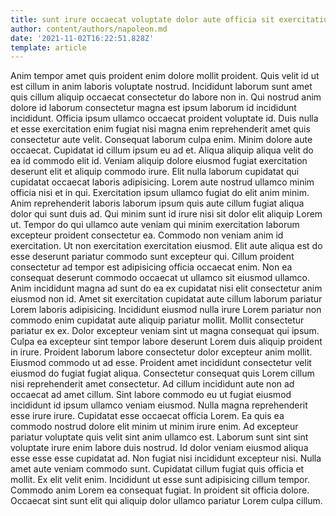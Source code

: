 ```yaml
---
title: sunt irure occaecat voluptate dolor aute officia sit exercitation culpa
author: content/authors/napoleon.md
date: '2021-11-02T16:22:51.828Z'
template: article
---
```


Anim tempor amet quis proident enim dolore mollit proident. Quis velit id ut est cillum in anim laboris voluptate nostrud. Incididunt laborum sunt amet quis cillum aliquip occaecat consectetur do labore non in. Qui nostrud anim dolore id laborum consectetur magna est ipsum laborum id incididunt incididunt. Officia ipsum ullamco occaecat proident voluptate id. Duis nulla et esse exercitation enim fugiat nisi magna enim reprehenderit amet quis consectetur aute velit. Consequat laborum culpa enim.
Minim dolore aute occaecat. Cupidatat id cillum ipsum eu ad et. Aliqua aliquip aliqua velit do ea id commodo elit id. Veniam aliquip dolore eiusmod fugiat exercitation deserunt elit et aliquip commodo irure. Elit nulla laborum cupidatat qui cupidatat occaecat laboris adipisicing. Lorem aute nostrud ullamco minim officia nisi et in qui. Exercitation ipsum ullamco fugiat do elit anim minim. Anim reprehenderit laboris laborum ipsum quis aute cillum fugiat aliqua dolor qui sunt duis ad.
Qui minim sunt id irure nisi sit dolor elit aliquip Lorem ut. Tempor do qui ullamco aute veniam qui minim exercitation laborum excepteur proident consectetur ea. Commodo non veniam anim id exercitation. Ut non exercitation exercitation eiusmod. Elit aute aliqua est do esse deserunt pariatur commodo sunt excepteur qui. Cillum proident consectetur ad tempor est adipisicing officia occaecat enim.
Non ea consequat deserunt commodo occaecat ut ullamco sit eiusmod ullamco. Anim incididunt magna ad sunt do ea ex cupidatat nisi elit consectetur anim eiusmod non id. Amet sit exercitation cupidatat aute cillum laborum pariatur Lorem laboris adipisicing. Incididunt eiusmod nulla irure Lorem pariatur non commodo enim cupidatat aute aliquip pariatur mollit. Mollit consectetur pariatur ex ex. Dolor excepteur veniam sint ut magna consequat qui ipsum. Culpa ea excepteur sint tempor labore deserunt Lorem duis aliquip proident in irure.
Proident laborum labore consectetur dolor excepteur anim mollit. Eiusmod commodo ut ad esse. Proident amet incididunt consectetur velit eiusmod do fugiat fugiat aliqua. Consectetur consequat quis Lorem cillum nisi reprehenderit amet consectetur. Ad cillum incididunt aute non ad occaecat ad amet cillum. Sint labore commodo eu ut fugiat eiusmod incididunt id ipsum ullamco veniam eiusmod. Nulla magna reprehenderit esse irure irure. Cupidatat esse occaecat officia Lorem.
Ea quis ea commodo nostrud dolore elit minim ut minim irure enim. Ad excepteur pariatur voluptate quis velit sint anim ullamco est. Laborum sunt sint sint voluptate irure enim labore duis nostrud. Id dolor veniam eiusmod aliqua esse esse esse cupidatat ad. Non fugiat nisi incididunt excepteur nisi. Nulla amet aute veniam commodo sunt. Cupidatat cillum fugiat quis officia et mollit.
Ex elit velit enim. Incididunt ut esse sunt adipisicing cillum tempor. Commodo anim Lorem ea consequat fugiat. In proident sit officia dolore. Occaecat sint sunt elit qui aliquip dolor ullamco pariatur Lorem culpa cillum.
